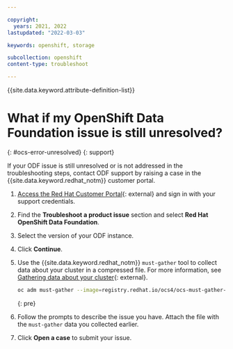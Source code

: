 ```yaml
---

copyright:
  years: 2021, 2022
lastupdated: "2022-03-03"

keywords: openshift, storage

subcollection: openshift
content-type: troubleshoot

---
```


{{site.data.keyword.attribute-definition-list}}



# What if my OpenShift Data Foundation issue is still unresolved?
{: #ocs-error-unresolved}
{: support}

If your ODF issue is still unresolved or is not addressed in the troubleshooting steps, contact ODF support by raising a case in the {{site.data.keyword.redhat_notm}} customer portal.

1. [Access the Red Hat Customer Portal](https://access.redhat.com){: external} and sign in with your support credentials. 

2. Find the **Troubleshoot a product issue** section and select **Red Hat OpenShift Data Foundation**.

3. Select the version of your ODF instance.

4. Click **Continue**.

4. Use the {{site.data.keyword.redhat_notm}} `must-gather` tool to collect data about your cluster in a compressed file. For more information, see [Gathering data about your cluster](https://docs.openshift.com/container-platform/4.6/support/gathering-cluster-data.html#gathering-data-specific-features_gathering-cluster-data){: external}.
    ```sh
    oc adm must-gather --image=registry.redhat.io/ocs4/ocs-must-gather-rhel8:latest --dest-dir=ocs_mustgather
    ```
    {: pre}

5. Follow the prompts to describe the issue you have. Attach the file with the `must-gather` data you collected earlier.

6. Click **Open a case** to submit your issue. 









